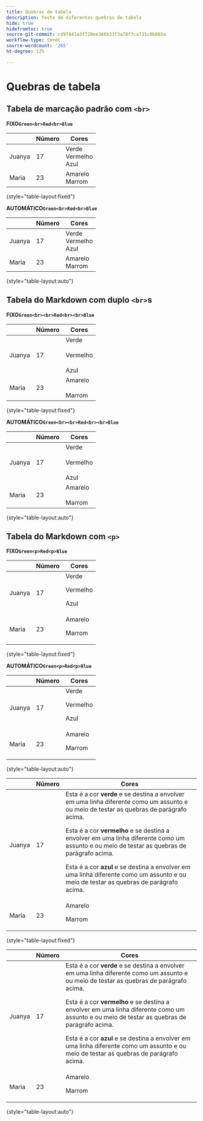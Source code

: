 ```yaml
---
title: Quebras de tabela
description: Teste de diferentes quebras de tabela
hide: true
hidefromtoc: true
source-git-commit: cd9f841a3f720ee366b33f3a78f7ca731c0b865a
workflow-type: tm+mt
source-wordcount: '265'
ht-degree: 12%

---
```


# Quebras de tabela

## Tabela de marcação padrão com `<br>`

**FIXO`Green<br>Red<br>Blue`**

|  | Número | Cores |
|---|---|---|
| Juanya | 17 | Verde<br>Vermelho<br>Azul |
| Maria | 23 | Amarelo<br>Marrom |

{style="table-layout:fixed"}

**AUTOMÁTICO`Green<br>Red<br>Blue`**

|  | Número | Cores |
|---|---|---|
| Juanya | 17 | Verde<br>Vermelho<br>Azul |
| Maria | 23 | Amarelo<br>Marrom |

{style="table-layout:auto"}

## Tabela do Markdown com duplo `<br>`s

**FIXO`Green<br><br>Red<br><br>Blue`**

|  | Número | Cores |
|---|---|---|
| Juanya | 17 | Verde<br><br>Vermelho<br><br>Azul |
| Maria | 23 | Amarelo<br><br>Marrom |

{style="table-layout:fixed"}

**AUTOMÁTICO`Green<br><br>Red<br><br>Blue`**

|  | Número | Cores |
|---|---|---|
| Juanya | 17 | Verde<br><br>Vermelho<br><br>Azul |
| Maria | 23 | Amarelo<br><br>Marrom |

{style="table-layout:auto"}

## Tabela do Markdown com `<p>`

**FIXO`Green<p>Red<p>Blue`**

|  | Número | Cores |
|---|---|---|
| Juanya | 17 | Verde<p>Vermelho<p>Azul |
| Maria | 23 | Amarelo<p>Marrom |

{style="table-layout:fixed"}

**AUTOMÁTICO`Green<p>Red<p>Blue`**

|  | Número | Cores |
|---|---|---|
| Juanya | 17 | Verde<p>Vermelho<p>Azul |
| Maria | 23 | Amarelo<p>Marrom |

{style="table-layout:auto"}

|  | Número | Cores |
|---|---|---|
| Juanya | 17 | Esta é a cor **verde** e se destina a envolver em uma linha diferente como um assunto e ou meio de testar as quebras de parágrafo acima. <p>Esta é a cor **vermelho** e se destina a envolver em uma linha diferente como um assunto e ou meio de testar as quebras de parágrafo acima. <p>Esta é a cor **azul** e se destina a envolver em uma linha diferente como um assunto e ou meio de testar as quebras de parágrafo acima. |
| Maria | 23 | Amarelo<p>Marrom |

{style="table-layout:fixed"}

|  | Número | Cores |
|---|---|---|
| Juanya | 17 | Esta é a cor **verde** e se destina a envolver em uma linha diferente como um assunto e ou meio de testar as quebras de parágrafo acima. <p>Esta é a cor **vermelho** e se destina a envolver em uma linha diferente como um assunto e ou meio de testar as quebras de parágrafo acima. <p>Esta é a cor **azul** e se destina a envolver em uma linha diferente como um assunto e ou meio de testar as quebras de parágrafo acima. |
| Maria | 23 | Amarelo<p>Marrom |

{style="table-layout:auto"}
